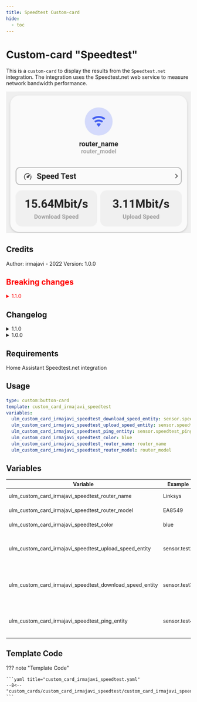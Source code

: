 ```yaml
---
title: Speedtest Custom-card
hide:
  - toc
---
```


<!-- markdownlint-disable MD046 -->

# Custom-card "Speedtest"

This is a `custom-card` to display the results from the `Speedtest.net` integration. The integration uses the Speedtest.net web service to measure network bandwidth performance.

![Screenshot](../../docs/assets/img/screenshot_irmajavi_speedtest_card.jpg)

## Credits

Author: irmajavi - 2022
Version: 1.0.0

<h2 style="color: red">Breaking changes</h2>

<details style="color: red">
  <summary>1.1.0</summary>

Changed from speedtestdotnet.speedtest service to update entity service from Home Assistant due to announced deprecation of the speedtest service.

</details>

## Changelog

<details>
<summary>1.1.0</summary>
The variable ulm_custom_card_irmajavi_speedtest_download_speed_entity is now used to trigger an update of all the speedtest sensors.
</details>

<details>
<summary>1.0.0</summary>
Initial release
</details>

## Requirements

Home Assistant Speedtest.net integration

## Usage

```yaml
type: custom:button-card
template: custom_card_irmajavi_speedtest
variables:
  ulm_custom_card_irmajavi_speedtest_download_speed_entity: sensor.speedtest_download
  ulm_custom_card_irmajavi_speedtest_upload_speed_entity: sensor.speedtest_upload
  ulm_custom_card_irmajavi_speedtest_ping_entity: sensor.speedtest_ping
  ulm_custom_card_irmajavi_speedtest_color: blue
  ulm_custom_card_irmajavi_speedtest_router_name: router_name
  ulm_custom_card_irmajavi_speedtest_router_model: router_model
```

## Variables

<table>
<thead>
  <tr>
    <th>Variable</th>
    <th>Example</th>
    <th>Required</th>
    <th>Explanation</th>
  </tr>
</thead>
<tbody>
  <tr>
    <td>ulm_custom_card_irmajavi_speedtest_router_name</td>
    <td>Linksys</td>
    <td>Yes</td>
    <td>Your router name</td>
  </tr>
  <tr>
    <td>ulm_custom_card_irmajavi_speedtest_router_model</td>
    <td>EA8549</td>
    <td>Yes</td>
    <td>Your router model</td>
  </tr>
  <tr>
    <td>ulm_custom_card_irmajavi_speedtest_color</td>
    <td>blue</td>
    <td>Yes</td>
    <td>The color of the icon</td>
  </tr>
  <tr>
    <td>ulm_custom_card_irmajavi_speedtest_upload_speed_entity</td>
    <td>sensor.test2</td>
    <td>Yes</td>
    <td>The upload sensor created by the integration</td>
  </tr>
  <tr>
    <td>ulm_custom_card_irmajavi_speedtest_download_speed_entity</td>
    <td>sensor.test3</td>
    <td>Yes</td>
    <td>The download sensor created by the integration</td>
  </tr>
  <tr>
    <td>ulm_custom_card_irmajavi_speedtest_ping_entity</td>
    <td>sensor.test4</td>
    <td>Yes</td>
    <td>The ping sensor created by the integration</td>
  </tr>
</tbody>
</table>

## Template Code

??? note "Template Code"

    ```yaml title="custom_card_irmajavi_speedtest.yaml"
    --8<-- "custom_cards/custom_card_irmajavi_speedtest/custom_card_irmajavi_speedtest.yaml"
    ```
